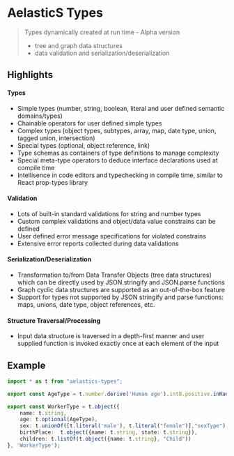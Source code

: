 # AelasticS Types

> Types dynamically created at run time - Alpha version
> - tree and graph data structures 
> - data validation and serialization/deserialization

## Highlights

#### Types 

- Simple types (number, string, boolean, literal and user defined semantic domains/types)
- Chainable operators for user defined simple types
- Complex types (object types, subtypes, array, map, date type, union, tagged union, intersection)
- Special types (optional, object reference, link)
- Type schemas as containers of type definitions to manage complexity
- Special meta-type operators to deduce interface declarations used at compile time 
- Intellisence in code editors and typechecking in compile time, similar to React prop-types library


#### Validation
- Lots of built-in standard validations for string and number types
- Custom complex validations and object/data value constrains can be defined
- User defined error message specifications for violated constrains
- Extensive error reports collected during data validations

#### Serialization/Deserialization
- Transformation to/from Data Transfer Objects (tree data structures) which can be directly used by JSON.stringify and JSON.parse functions
- Graph cyclic data structures are supported as an out-of-the-box feature
- Support for types not supported by JSON stringify and parse functions: maps, unions, date type, object references, etc.

#### Structure Traversal/Processing
- Input data structure is traversed in a depth-first manner and user supplied function is invoked exactly once at each element of the input 

## Example

```ts
import * as t from "aelastics-types";

export const AgeType = t.number.derive('Human age').int8.positive.inRange(1, 120);

export const WorkerType = t.object({
    name: t.string,
    age: t.optional(AgeType),
    sex: t.unionOf([t.literal('male'), t.literal("female")],"sexType"),
    birthPlace:  t.object({name: t.string, state: t.string}),
    children: t.listOf(t.object({name: t.string}, "Child"))
}, 'WorkerType');
```

